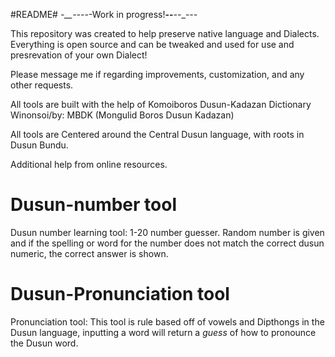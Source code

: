#README#
_-__--_-_-_-Work in progress!__--___--__--_-_

This repository was created to help preserve native language and Dialects. 
Everything is open source and can be tweaked and used for use and presrevation of your own Dialect!

Please message me if regarding improvements, customization, and any other requests.

All tools are built with the help of Komoiboros Dusun-Kadazan Dictionary Winonsoi/by: MBDK (Mongulid Boros Dusun Kadazan)  

All tools are Centered around the Central Dusun language, with roots in Dusun Bundu.

Additional help from online resources. 


# Dusun-number tool
Dusun number learning tool: 1-20 number guesser. Random number is given and if the spelling or word for the number does not match the correct dusun numeric, the correct answer is shown.

# Dusun-Pronunciation tool
Pronunciation tool: This tool is rule based off of vowels and Dipthongs in the 
Dusun language, inputting a word will return a *guess* of how to pronounce the Dusun word.
